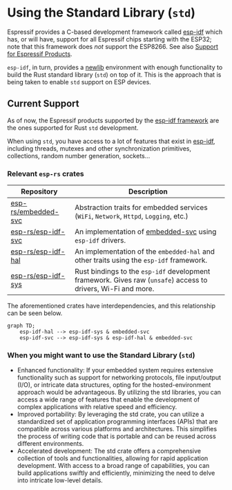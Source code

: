 # Using the Standard Library (`std`)

Espressif provides a C-based development framework called [esp-idf][esp-idf-github] which has, or will have, support for all Espressif chips starting with the ESP32; note that this framework does _not_ support the ESP8266. See also [Support for Espressif Products][rust-esp-book-overview-index].

[rust-esp-book-overview-index]: index.md#support-for-espressif-products

`esp-idf`, in turn, provides a [newlib][newlib-env] environment with enough functionality to build the Rust standard library (`std`) on top of it. This is the approach that is being taken to enable `std` support on ESP devices.

[esp-idf-github]: https://github.com/espressif/esp-idf
[newlib-env]: https://sourceware.org/newlib/

## Current Support

As of now, the Espressif products supported by the [esp-idf framework][esp-idf-release-compatibility] are the ones supported for Rust `std` development.

[esp-idf-release-compatibility]: https://github.com/espressif/esp-idf#esp-idf-release-and-soc-compatibility/

When using `std`, you have access to a lot of features that exist in [esp-idf][esp-idf-github], including threads, mutexes and other synchronization primitives, collections, random number generation, sockets...

### Relevant `esp-rs` crates

| Repository            | Description                                                                                                   |
| --------------------- | ------------------------------------------------------------------------------------------------------------- |
| [esp-rs/embedded-svc] | Abstraction traits for embedded services (`WiFi`, `Network`, `Httpd`, `Logging`, etc.)                        |
| [esp-rs/esp-idf-svc]  | An implementation of [embedded-svc] using `esp-idf` drivers.                                                  |
| [esp-rs/esp-idf-hal]  | An implementation of the `embedded-hal` and other traits using the `esp-idf` framework.                       |
| [esp-rs/esp-idf-sys]  | Rust bindings to the `esp-idf` development framework. Gives raw (`unsafe`) access to drivers, Wi-Fi and more. |

The aforementioned crates have interdependencies, and this relationship can be seen below.

```mermaid
graph TD;
    esp-idf-hal --> esp-idf-sys & embedded-svc
    esp-idf-svc --> esp-idf-sys & esp-idf-hal & embedded-svc
```

### When you might want to use the Standard Library (`std`)

- Enhanced functionality: If your embedded system requires extensive functionality such as support for networking protocols, file input/output (I/O), or intricate data structures, opting for the hosted-environment approach would be advantageous. By utilizing the std libraries, you can access a wide range of features that enable the development of complex applications with relative speed and efficiency.
- Improved portability: By leveraging the std crate, you can utilize a standardized set of application programming interfaces (APIs) that are compatible across various platforms and architectures. This simplifies the process of writing code that is portable and can be reused across different environments.
- Accelerated development: The std crate offers a comprehensive collection of tools and functionalities, allowing for rapid application development. With access to a broad range of capabilities, you can build applications swiftly and efficiently, minimizing the need to delve into intricate low-level details.

[embedded-svc]: https://github.com/esp-rs/embedded-svc
[esp-rs/embedded-svc]: https://github.com/esp-rs/embedded-svc
[esp-rs/esp-idf-svc]: https://github.com/esp-rs/esp-idf-svc
[esp-rs/esp-idf-sys]: https://github.com/esp-rs/esp-idf-sys
[esp-rs/esp-idf-hal]: https://github.com/esp-rs/esp-idf-hal


